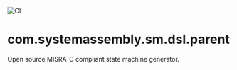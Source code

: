 ![CI](https://github.com/gvergine/com.systemassembly.sm.dsl.parent/workflows/CI/badge.svg)

# com.systemassembly.sm.dsl.parent

Open source MISRA-C compliant state machine generator. 

